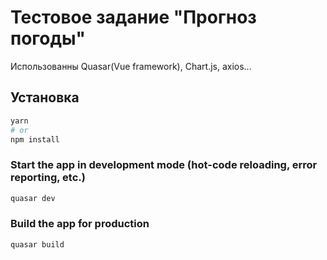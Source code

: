 # Тестовое задание "Прогноз погоды"

Использованны Quasar(Vue framework), Chart.js, axios...

## Установка
```bash
yarn
# or
npm install
```

### Start the app in development mode (hot-code reloading, error reporting, etc.)
```bash
quasar dev
```

### Build the app for production
```bash
quasar build
```


